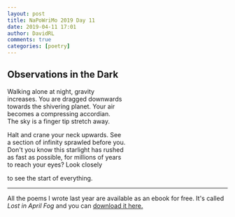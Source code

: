 ```yaml
---  
layout: post  
title: NaPoWriMo 2019 Day 11  
date: 2019-04-11 17:01  
author: DavidRL  
comments: true  
categories: [poetry] 
---  
```

  
<h2>Observations in the Dark</h2>  
<!-- /wp:heading -->  

  
<p>Walking alone at night, gravity<br />  
increases. You are dragged downwards<br />  
towards the shivering planet. Your air<br />  
becomes a compressing accordian.<br />  
The sky is a finger tip stretch away.</p>  


  
<p>Halt and crane your neck upwards. See<br />  
a section of infinity sprawled before you.<br />  
Don't you know this starlight has rushed<br />  
as fast as possible, for millions of years<br />  
to reach your eyes? Look closely </p>  


  
<p>to see the start of everything.</p>  


 
<hr class="wp-block-separator"/>  
 

   
<p>All the poems I wrote last year are available as an ebook for free. It's called <em>Lost in April Fog </em>and you can <a href="/aprilfog/">download it here. </a></p>  

